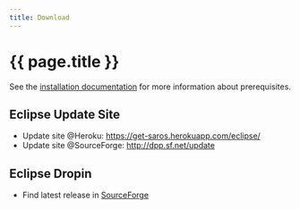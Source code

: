 ```yaml
---
title: Download
---
```


# {{ page.title }}

See the [installation documentation](/documentation/installation.md) for more information about prerequisites.

## Eclipse Update Site

* Update site @Heroku: <https://get-saros.herokuapp.com/eclipse/>
* Update site @SourceForge: <http://dpp.sf.net/update>

## Eclipse Dropin

* Find latest release in [SourceForge](https://sourceforge.net/projects/dpp/files/latest/download?source=files)
